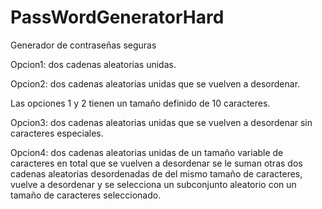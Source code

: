 # PassWordGeneratorHard
Generador de contraseñas seguras

Opcion1: dos cadenas aleatorias unidas.

Opcion2: dos cadenas aleatorias unidas que se vuelven a desordenar.

Las opciones 1 y 2 tienen un tamaño definido de 10 caracteres.

Opcion3: dos cadenas aleatorias unidas que se vuelven a desordenar sin caracteres especiales.

Opcion4: dos cadenas aleatorias unidas de un tamaño variable de caracteres en total que se vuelven a desordenar se le suman otras dos cadenas aleatorias desordenadas de del mismo tamaño de caracteres, vuelve a desordenar y se selecciona un subconjunto aleatorio con un tamaño de caracteres seleccionado.
